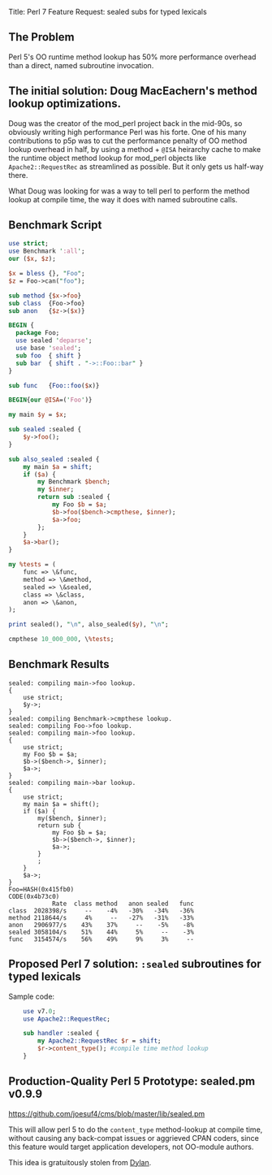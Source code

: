Title: Perl 7 Feature Request: sealed subs for typed lexicals

##  The Problem

Perl 5's OO runtime method lookup has 50% more performance overhead than a direct, named subroutine invocation.

## The initial solution: Doug MacEachern's method lookup optimizations.

Doug was the creator of the mod_perl project back in the mid-90s, so obviously writing high performance Perl was his forte.  One of his many contributions to p5p was to cut the performance penalty of OO method lookup overhead in half, by using a method + `@ISA` heirarchy cache to make the runtime object method lookup for mod_perl objects like `Apache2::RequestRec` as streamlined as possible.  But it only gets us half-way there.

What Doug was looking for was a way to tell perl to perform the method lookup at compile time, the way it does with named subroutine calls.

## Benchmark Script

```perl
use strict;
use Benchmark ':all';
our ($x, $z);

$x = bless {}, "Foo";
$z = Foo->can("foo");

sub method {$x->foo}
sub class  {Foo->foo}
sub anon   {$z->($x)}

BEGIN {
  package Foo;
  use sealed 'deparse';
  use base 'sealed';
  sub foo  { shift }
  sub bar  { shift . "->::Foo::bar" }
}

sub func   {Foo::foo($x)}

BEGIN{our @ISA=('Foo')}

my main $y = $x;

sub sealed :sealed {
    $y->foo();
}

sub also_sealed :sealed {
    my main $a = shift;
    if ($a) {
        my Benchmark $bench;
        my $inner;
        return sub :sealed {
            my Foo $b = $a;
            $b->foo($bench->cmpthese, $inner);
            $a->foo;
        };
    }
    $a->bar();
}

my %tests = (
    func => \&func,
    method => \&method,
    sealed => \&sealed,
    class => \&class,
    anon => \&anon,
);

print sealed(), "\n", also_sealed($y), "\n";

cmpthese 10_000_000, \%tests;
```

## Benchmark Results

```
sealed: compiling main->foo lookup.
{
    use strict;
    $y->;
}
sealed: compiling Benchmark->cmpthese lookup.
sealed: compiling Foo->foo lookup.
sealed: compiling main->foo lookup.
{
    use strict;
    my Foo $b = $a;
    $b->($bench->, $inner);
    $a->;
}
sealed: compiling main->bar lookup.
{
    use strict;
    my main $a = shift();
    if ($a) {
        my($bench, $inner);
        return sub {
            my Foo $b = $a;
            $b->($bench->, $inner);
            $a->;
        }
        ;
    }
    $a->;
}
Foo=HASH(0x415fb0)
CODE(0x4b73c0)
            Rate  class method   anon sealed   func
class  2028398/s     --    -4%   -30%   -34%   -36%
method 2118644/s     4%     --   -27%   -31%   -33%
anon   2906977/s    43%    37%     --    -5%    -8%
sealed 3058104/s    51%    44%     5%     --    -3%
func   3154574/s    56%    49%     9%     3%     --
```

## Proposed Perl 7 solution: `:sealed`  subroutines for typed lexicals

Sample code:

```perl
	use v7.0;
	use Apache2::RequestRec;

	sub handler :sealed {
		my Apache2::RequestRec $r = shift;
		$r->content_type(); #compile time method lookup
	}
```

## Production-Quality Perl 5 Prototype: sealed.pm v0.9.9

<https://github.com/joesuf4/cms/blob/master/lib/sealed.pm>

This will allow perl 5 to do the `content_type` method-lookup at compile time, without causing any back-compat issues or aggrieved CPAN coders, since this feature would target application developers, not OO-module authors.

This idea is gratuitously stolen from [Dylan](https://jim.studt.net/dirm/interim-5.html).